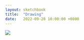 ```yaml
---
layout: sketchbook
title:  "Drawing"
date:   2022-09-28 10:00:00 +0800
---
```


<img src="/Sketchbook/Images/{{ page.date | date: '%Y-%m-%d' }}/preview.jpg">
